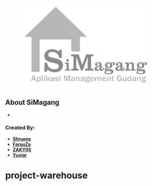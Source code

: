 <p align="center"><a href="#"><img src="public/img/Brand-SiMagang.png" width="400"></a></p>


## About SiMagang

-


### Created By:

- **[Shrueee](https://github.com/Shrueee)**
- **[FaruuZa](https://github.com/FaruuZa)**
- **[ZAKY05](https://github.com/ZAKY05)**
- **[Yuviar](https://github.com/Yuviar)**
# project-warehouse
